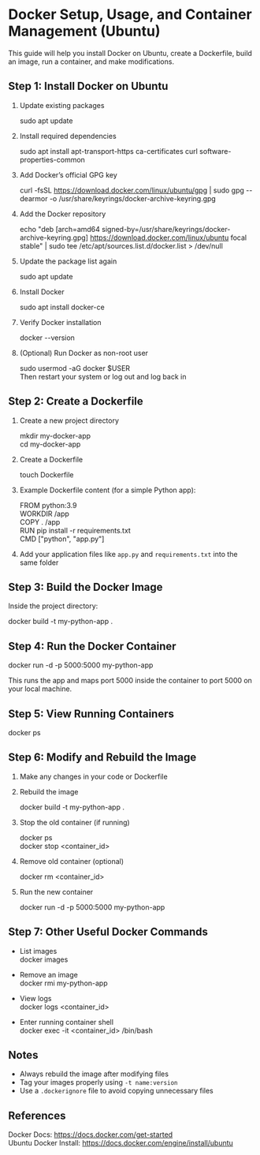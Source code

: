 # Docker Setup, Usage, and Container Management (Ubuntu)

This guide will help you install Docker on Ubuntu, create a Dockerfile, build an image, run a container, and make modifications.

## Step 1: Install Docker on Ubuntu

1. Update existing packages

   sudo apt update

2. Install required dependencies

   sudo apt install apt-transport-https ca-certificates curl software-properties-common

3. Add Docker’s official GPG key

   curl -fsSL https://download.docker.com/linux/ubuntu/gpg | sudo gpg --dearmor -o /usr/share/keyrings/docker-archive-keyring.gpg

4. Add the Docker repository

   echo "deb [arch=amd64 signed-by=/usr/share/keyrings/docker-archive-keyring.gpg] https://download.docker.com/linux/ubuntu focal stable" | sudo tee /etc/apt/sources.list.d/docker.list > /dev/null

5. Update the package list again

   sudo apt update

6. Install Docker

   sudo apt install docker-ce

7. Verify Docker installation

   docker --version

8. (Optional) Run Docker as non-root user

   sudo usermod -aG docker $USER  
   Then restart your system or log out and log back in

## Step 2: Create a Dockerfile

1. Create a new project directory

   mkdir my-docker-app  
   cd my-docker-app

2. Create a Dockerfile

   touch Dockerfile

3. Example Dockerfile content (for a simple Python app):

   FROM python:3.9  
   WORKDIR /app  
   COPY . /app  
   RUN pip install -r requirements.txt  
   CMD ["python", "app.py"]

4. Add your application files like `app.py` and `requirements.txt` into the same folder

## Step 3: Build the Docker Image

Inside the project directory:

   docker build -t my-python-app .

## Step 4: Run the Docker Container

   docker run -d -p 5000:5000 my-python-app

This runs the app and maps port 5000 inside the container to port 5000 on your local machine.

## Step 5: View Running Containers

   docker ps

## Step 6: Modify and Rebuild the Image

1. Make any changes in your code or Dockerfile

2. Rebuild the image

   docker build -t my-python-app .

3. Stop the old container (if running)

   docker ps  
   docker stop <container_id>

4. Remove old container (optional)

   docker rm <container_id>

5. Run the new container

   docker run -d -p 5000:5000 my-python-app

## Step 7: Other Useful Docker Commands

- List images  
  docker images

- Remove an image  
  docker rmi my-python-app

- View logs  
  docker logs <container_id>

- Enter running container shell  
  docker exec -it <container_id> /bin/bash

## Notes

- Always rebuild the image after modifying files
- Tag your images properly using `-t name:version`
- Use a `.dockerignore` file to avoid copying unnecessary files

## References

Docker Docs: https://docs.docker.com/get-started  
Ubuntu Docker Install: https://docs.docker.com/engine/install/ubuntu

